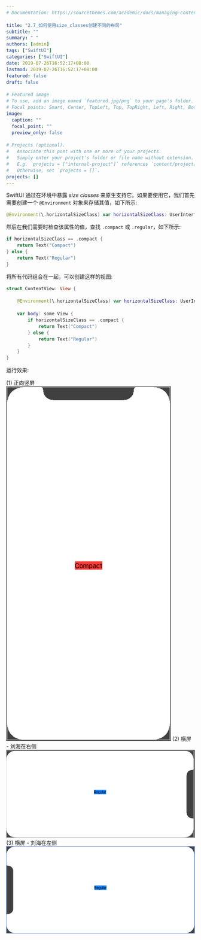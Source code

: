 ```yaml
---
# Documentation: https://sourcethemes.com/academic/docs/managing-content/

title: "2.7_如何使用size_classes创建不同的布局"
subtitle: ""
summary: " "
authors: [admin]
tags: ["SwiftUI"]
categories: ["SwiftUI"]
date: 2019-07-26T16:52:17+08:00
lastmod: 2019-07-26T16:52:17+08:00
featured: false
draft: false

# Featured image
# To use, add an image named `featured.jpg/png` to your page's folder.
# Focal points: Smart, Center, TopLeft, Top, TopRight, Left, Right, BottomLeft, Bottom, BottomRight.
image:
  caption: ""
  focal_point: ""
  preview_only: false

# Projects (optional).
#   Associate this post with one or more of your projects.
#   Simply enter your project's folder or file name without extension.
#   E.g. `projects = ["internal-project"]` references `content/project/deep-learning/index.md`.
#   Otherwise, set `projects = []`.
projects: []
---
```


<!-- more -->
SwiftUI 通过在环境中暴露 _size classes_ 来原生支持它。如果要使用它，我们首先需要创建一个 `@Environment` 对象来存储其值，如下所示:
```swift
@Environment(\.horizontalSizeClass) var horizontalSizeClass: UserInterfaceSizeClass?
```
然后在我们需要时检查该属性的值，查找 `.compact` 或 `.regular`，如下所示:
```swift
if horizontalSizeClass == .compact {
    return Text("Compact")
} else {
    return Text("Regular")
}
```
将所有代码组合在一起，可以创建这样的视图:
```swift
struct ContentView: View {
    
    @Environment(\.horizontalSizeClass) var horizontalSizeClass: UserInterfaceSizeClass?
    
    var body: some View {
        if horizontalSizeClass == .compact {
            return Text("Compact")
        } else {
            return Text("Regular")
        }
    }
}
```
运行效果:

(1) 正向竖屏
![size_classes_compact](img/size_classes_compact.png "Text - Compact")
(2) 横屏 - 刘海在右侧
![size_classes_regular01](img/size_classes_regular01.png "Text - Regular01")
(3) 横屏 - 刘海在左侧
![size_classes_regular02](img/size_classes_regular02.png "Text - Regular02")